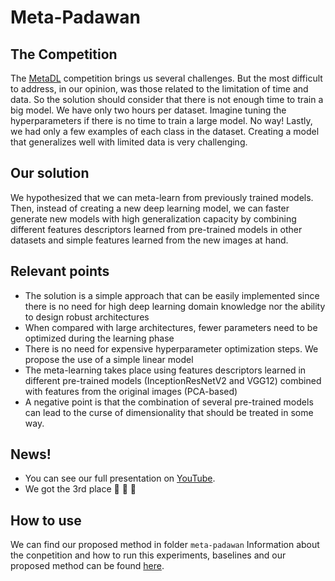 # Meta-Padawan


## The Competition
The [MetaDL](https://metalearning.chalearn.org/) competition brings us several challenges. But the most difficult to address, in our opinion, was those related to the limitation of time and data.
So the solution should consider that there is not enough time to train a big model. We have only two hours per dataset.
Imagine tuning the hyperparameters if there is no time to train a large model. No way!
Lastly, we had only a few examples of each class in the dataset. Creating a model that generalizes well with limited data is very challenging.

## Our solution
We hypothesized that we can meta-learn from previously trained models.
Then, instead of creating a new deep learning model, we can faster generate new models with high generalization capacity by combining different features descriptors learned from pre-trained models in other datasets and simple features learned from the new images at hand.

## Relevant points
* The solution is a simple approach that can be easily implemented since there is no need for high deep learning domain knowledge nor the ability to design robust architectures
* When compared with large architectures, fewer parameters need to be optimized during the learning phase
* There is no need for expensive hyperparameter optimization steps. We propose the use of a simple linear model
* The meta-learning takes place using features descriptors learned in different pre-trained models (InceptionResNetV2 and VGG12) combined with features from the original images (PCA-based)
* A negative point is that the combination of several pre-trained models can lead to the curse of dimensionality that should be treated in some way.


## News!
* You can see our full presentation on [YouTube](https://www.youtube.com/watch?v=XJiT_dbgvQs&ab_channel=EdesioAlcoba%C3%A7a). 
* We got the 3rd place 	:champagne: :confetti_ball: :tada:

## How to use
We can find our proposed method in folder `meta-padawan`
Information about the conpetition and how to run this experiments, baselines and our proposed method can be found [here](https://github.com/ealcobaca/metadl/blob/master/README2.md).
